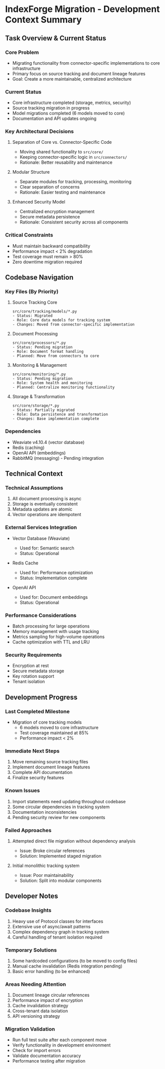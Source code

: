 # IndexForge Migration - Development Context Summary

## Task Overview & Current Status

### Core Problem

- Migrating functionality from connector-specific implementations to core infrastructure
- Primary focus on source tracking and document lineage features
- Goal: Create a more maintainable, centralized architecture

### Current Status

- Core infrastructure completed (storage, metrics, security)
- Source tracking migration in progress
- Model migrations completed (6 models moved to core)
- Documentation and API updates ongoing

### Key Architectural Decisions

1. Separation of Core vs. Connector-Specific Code

   - Moving shared functionality to `src/core/`
   - Keeping connector-specific logic in `src/connectors/`
   - Rationale: Better reusability and maintenance

2. Modular Structure

   - Separate modules for tracking, processing, monitoring
   - Clear separation of concerns
   - Rationale: Easier testing and maintenance

3. Enhanced Security Model
   - Centralized encryption management
   - Secure metadata persistence
   - Rationale: Consistent security across all components

### Critical Constraints

- Must maintain backward compatibility
- Performance impact < 2% degradation
- Test coverage must remain > 80%
- Zero downtime migration required

## Codebase Navigation

### Key Files (By Priority)

1. Source Tracking Core

   ```
   src/core/tracking/models/*.py
   - Status: Migrated
   - Role: Core data models for tracking system
   - Changes: Moved from connector-specific implementation
   ```

2. Document Processing

   ```
   src/core/processors/*.py
   - Status: Pending migration
   - Role: Document format handling
   - Planned: Move from connectors to core
   ```

3. Monitoring & Management

   ```
   src/core/monitoring/*.py
   - Status: Pending migration
   - Role: System health and monitoring
   - Planned: Centralize monitoring functionality
   ```

4. Storage & Transformation
   ```
   src/core/storage/*.py
   - Status: Partially migrated
   - Role: Data persistence and transformation
   - Changes: Base implementation complete
   ```

### Dependencies

- Weaviate v4.10.4 (vector database)
- Redis (caching)
- OpenAI API (embeddings)
- RabbitMQ (messaging) - Pending integration

## Technical Context

### Technical Assumptions

1. All document processing is async
2. Storage is eventually consistent
3. Metadata updates are atomic
4. Vector operations are idempotent

### External Services Integration

- Vector Database (Weaviate)

  - Used for: Semantic search
  - Status: Operational

- Redis Cache

  - Used for: Performance optimization
  - Status: Implementation complete

- OpenAI API
  - Used for: Document embeddings
  - Status: Operational

### Performance Considerations

- Batch processing for large operations
- Memory management with usage tracking
- Metrics sampling for high-volume operations
- Cache optimization with TTL and LRU

### Security Requirements

- Encryption at rest
- Secure metadata storage
- Key rotation support
- Tenant isolation

## Development Progress

### Last Completed Milestone

- Migration of core tracking models
  - 6 models moved to core infrastructure
  - Test coverage maintained at 85%
  - Performance impact < 2%

### Immediate Next Steps

1. Move remaining source tracking files
2. Implement document lineage features
3. Complete API documentation
4. Finalize security features

### Known Issues

1. Import statements need updating throughout codebase
2. Some circular dependencies in tracking system
3. Documentation inconsistencies
4. Pending security review for new components

### Failed Approaches

1. Attempted direct file migration without dependency analysis

   - Issue: Broke circular references
   - Solution: Implemented staged migration

2. Initial monolithic tracking system
   - Issue: Poor maintainability
   - Solution: Split into modular components

## Developer Notes

### Codebase Insights

1. Heavy use of Protocol classes for interfaces
2. Extensive use of async/await patterns
3. Complex dependency graph in tracking system
4. Careful handling of tenant isolation required

### Temporary Solutions

1. Some hardcoded configurations (to be moved to config files)
2. Manual cache invalidation (Redis integration pending)
3. Basic error handling (to be enhanced)

### Areas Needing Attention

1. Document lineage circular references
2. Performance impact of encryption
3. Cache invalidation strategy
4. Cross-tenant data isolation
5. API versioning strategy

### Migration Validation

- Run full test suite after each component move
- Verify functionality in development environment
- Check for import errors
- Validate documentation accuracy
- Performance testing after migration
